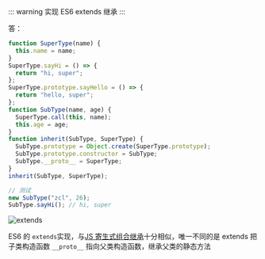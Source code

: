 ::: warning
实现 ES6 extends 继承
:::

答：

```js
function SuperType(name) {
  this.name = name;
}
SuperType.sayHi = () => {
  return "hi, super";
};
SuperType.prototype.sayHello = () => {
  return "hello, super";
};
function SubType(name, age) {
  SuperType.call(this, name);
  this.age = age;
}
function inherit(SubType, SuperType) {
  SubType.prototype = Object.create(SuperType.prototype);
  SubType.prototype.constructor = SubType;
  SubType.__proto__ = SuperType;
}
inherit(SubType, SuperType);

// 测试
new SubType("zcl", 26);
SubType.sayHi(); // hi, super
```

![extends](/assets/basic/code_write/extends.png)

ES6 的 <code>extends</code>实现，与[JS 寄生式组合继承](./inherit.md)十分相似，唯一不同的是 extends 把子类构造函数 <code>\_\_proto\_\_</code> 指向父类构造函数，继承父类的静态方法
